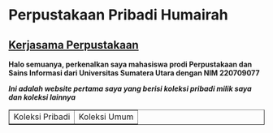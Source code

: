 <html>
  <head>
    <title>"Web Humairah"</title>
    <meta cherset="UTF-8>
    <meta name="viewport" content="width=defice-width, initial-scale=1.0"
  </head>
  <body>
    <h1>Perpustakaan Pribadi Humairah</h1>
    <h2><a href="https://www.perpusnas.go.id/">Kerjasama Perpustakaan</a></h2>
    <p><b>Halo semuanya, perkenalkan saya mahasiswa prodi Perpustakaan dan Sains Informasi dari Universitas Sumatera Utara dengan NIM 220709077</b></p>
    <b><i>Ini adalah website pertama saya yang berisi koleksi pribadi milik saya dan koleksi lainnya</i></b>
  </body>
</html>
<body>
    <table border="1">
          <tr><td>Koleksi Pribadi</td><td>Koleksi Umum</td></tr>
    <table>
</table>
<a href="Koleksi Pribadi"></a>
